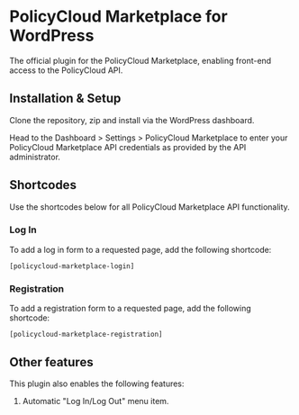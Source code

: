 # PolicyCloud Marketplace for WordPress

The official plugin for the PolicyCloud Marketplace, enabling front-end access to the PolicyCloud API.

## Installation & Setup

Clone the repository, zip and install via the WordPress dashboard.

Head to the Dashboard > Settings > PolicyCloud Marketplace to enter your PolicyCloud Marketplace API credentials as provided by the API administrator.

## Shortcodes

Use the shortcodes below for all PolicyCloud Marketplace API functionality.

### Log In

To add a log in form to a requested page, add the following shortcode:

`[policycloud-marketplace-login]`

### Registration

To add a registration form to a requested page, add the following shortcode:

`[policycloud-marketplace-registration]`

## Other features

This plugin also enables the following features:

1. Automatic "Log In/Log Out" menu item.
